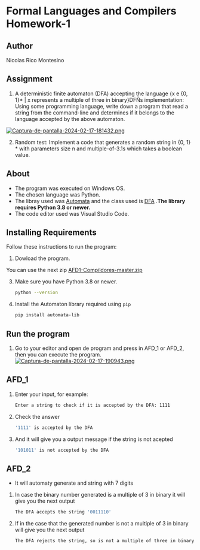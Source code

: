 # Formal Languages and Compilers Homework-1
## Author
Nicolas Rico Montesino
## Assignment
1. A deterministic finite automaton (DFA) accepting the language
{x e {0, 1}* | x represents a multiple of three in binary}DFÑs implementation: Using some programming language, write down a program that read a string from the command-line and determines if it belongs to the language accepted by the above automaton.

[![Captura-de-pantalla-2024-02-17-181432.png](https://i.postimg.cc/Wb9S28sZ/Captura-de-pantalla-2024-02-17-181432.png)](https://postimg.cc/bst1gQDY)

2. Random test: Implement a code that generates a random string in {0, 1} * with parameters size n and multiple-of-3.1s which takes a boolean value.

## About
- The program was executed on Windows OS.
- The chosen language was Python.
- The libray used was [Automata](https://caleb531.github.io/automata/) and the class used is [DFA](https://caleb531.github.io/automata/api/fa/class-dfa/) .**The library requires Python 3.8 or newer.**
- The code editor used was Visual Studio Code.
## Installing Requirements
Follow these instructions to run the program:

1. Dowload the program.

You can use the next zip
[AFD1-Compildores-master.zip](https://github.com/nicolas344/AFD1-Compildores/files/14320562/AFD1-Compildores-master.zip)

3. Make sure you have Python 3.8 or newer.
  
    ```bash
    python --version

    ```
4. Install the Automaton library required using `pip`

    ```bash
    pip install automata-lib
    ```

## Run the program
1. Go to your editor and open de program and press in AFD_1 or AFD_2, then you can execute the program.
[![Captura-de-pantalla-2024-02-17-190943.png](https://i.postimg.cc/HxzHnRZH/Captura-de-pantalla-2024-02-17-190943.png)](https://postimg.cc/YGvTynBy)
## AFD_1
1. Enter your input, for example:

    ```bash
    Enter a string to check if it is accepted by the DFA: 1111 
    ```

2. Check the answer
    ```bash
    '1111' is accepted by the DFA
    ```
3. And it will give you a output message if the string is not acepted
    ```bash
    '101011' is not accepted by the DFA
    ```
## AFD_2
- It will automaty generate and string with 7 digits
1. In case the binary number generated is a multiple of 3 in binary it will give you the next output
    ```bash
    The DFA accepts the string '0011110'
    ```
2. If in the case that the generated number is not a multiple of 3 in binary will give you the next output
    ```bash
    The DFA rejects the string, so is not a multiple of three in binary '0011010'
    ```
